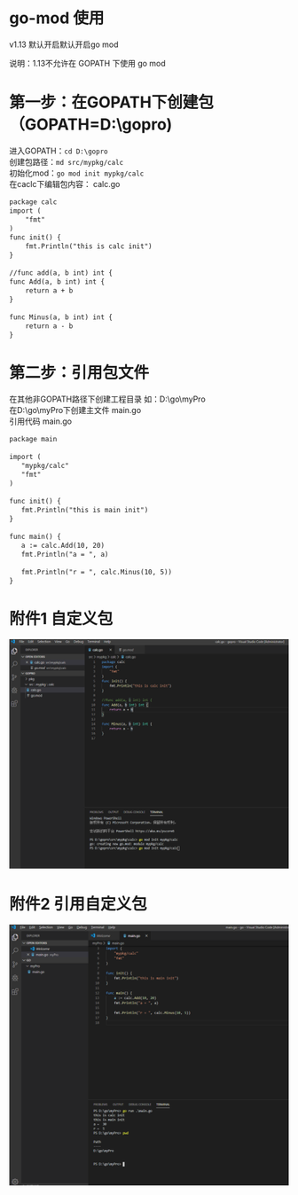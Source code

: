 # go-mod 使用
v1.13 默认开启默认开启go mod

说明：1.13不允许在 GOPATH 下使用 go mod


# 第一步：在GOPATH下创建包 （GOPATH=D:\gopro)

进入GOPATH：```cd D:\gopro  ```  
创建包路径：``` md src/mypkg/calc  ```  
初始化mod：```go mod init mypkg/calc  ```  
在caclc下编辑包内容：
calc.go
```
package calc
import (
	"fmt"
)
func init() {
	fmt.Println("this is calc init")
}

//func add(a, b int) int {
func Add(a, b int) int {
	return a + b
}

func Minus(a, b int) int {
	return a - b
}

```
 # 第二步：引用包文件
 在其他非GOPATH路径下创建工程目录 如：D:\go\myPro  
 在D:\go\myPro下创建主文件 main.go  
 引用代码 main.go  
 ```
 package main

import (
	"mypkg/calc"
	"fmt"
)

func init() {
	fmt.Println("this is main init")
}

func main() {
	a := calc.Add(10, 20)
	fmt.Println("a = ", a)

	fmt.Println("r = ", calc.Minus(10, 5))
}

 ```
 
 # 附件1 自定义包
 ![Image text](https://github.com/Mountains-and-rivers/go-mod/blob/master/image/1.png)
 
 # 附件2 引用自定义包
 ![Image text](https://github.com/Mountains-and-rivers/go-mod/blob/master/image/2.png)
 
 
 
 
 
 
 
 
 
 
 

